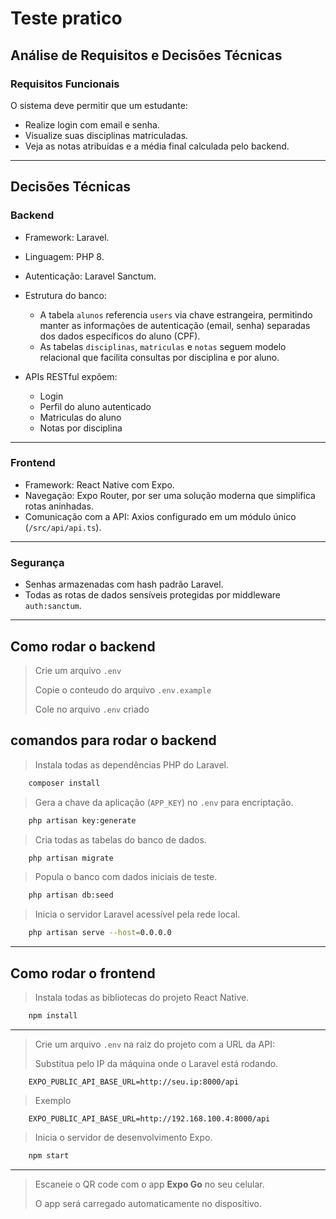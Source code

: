 # Teste pratico

## Análise de Requisitos e Decisões Técnicas

### Requisitos Funcionais

O sistema deve permitir que um estudante:

* Realize login com email e senha.
* Visualize suas disciplinas matriculadas.
* Veja as notas atribuídas e a média final calculada pelo backend.

---

## Decisões Técnicas

### Backend

* Framework: Laravel.
* Linguagem: PHP 8.
* Autenticação: Laravel Sanctum.
* Estrutura do banco:
  * A tabela `alunos` referencia `users` via chave estrangeira, permitindo manter as informações de autenticação (email, senha) separadas dos dados específicos do aluno (CPF).
  * As tabelas `disciplinas`, `matriculas` e `notas` seguem modelo relacional que facilita consultas por disciplina e por aluno.

* APIs RESTful expõem:

  * Login
  * Perfil do aluno autenticado
  * Matriculas do aluno
  * Notas por disciplina

---

### Frontend

* Framework: React Native com Expo.
* Navegação: Expo Router, por ser uma solução moderna que simplifica rotas aninhadas.
* Comunicação com a API: Axios configurado em um módulo único (`/src/api/api.ts`).

---

### Segurança

* Senhas armazenadas com hash padrão Laravel.
* Todas as rotas de dados sensíveis protegidas por middleware `auth:sanctum`.

---

## Como rodar o backend

> Crie um arquivo `.env`
>
> Copie o conteudo do arquivo `.env.example`
>
> Cole no arquivo `.env` criado

## comandos para rodar o backend

> Instala todas as dependências PHP do Laravel.

```bash
    composer install
```

> Gera a chave da aplicação (`APP_KEY`) no `.env` para encriptação.

```bash
    php artisan key:generate
```

> Cria todas as tabelas do banco de dados.

```bash
    php artisan migrate
```

> Popula o banco com dados iniciais de teste.

```bash
    php artisan db:seed
```

> Inicia o servidor Laravel acessível pela rede local.

```bash
    php artisan serve --host=0.0.0.0
```

---

## Como rodar o frontend

> Instala todas as bibliotecas do projeto React Native.

```bash
    npm install
```

---

> Crie um arquivo `.env` na raiz do projeto com a URL da API:
>
> Substitua pelo IP da máquina onde o Laravel está rodando.

```env
    EXPO_PUBLIC_API_BASE_URL=http://seu.ip:8000/api
```

> Exemplo

```env
    EXPO_PUBLIC_API_BASE_URL=http://192.168.100.4:8000/api
```

> Inicia o servidor de desenvolvimento Expo.

```bash
    npm start
```

---

> Escaneie o QR code com o app **Expo Go** no seu celular.
>
> O app será carregado automaticamente no dispositivo.
